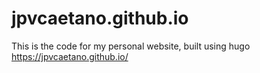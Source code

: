 # jpvcaetano.github.io
This is the code for my personal website, built using hugo https://jpvcaetano.github.io/
